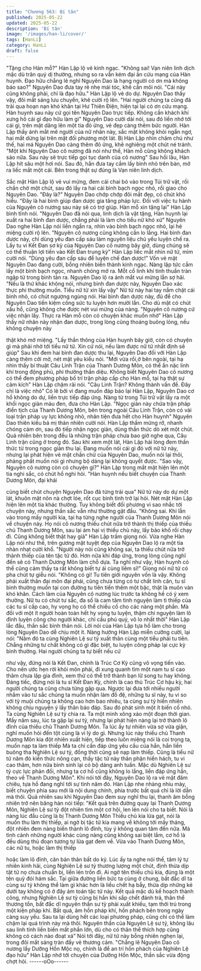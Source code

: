 ```yaml
---
title: "Chương 563: Bí tân"
published: 2025-05-22
updated: 2025-05-22
description: 'Bí tân'
image: '/images/han-li/cover/'
tags: [HanLi]
category: HanLi
draft: false
---
```


"Tặng cho Hàn mỗ?" Hàn Lập lộ vẻ kinh ngạc.
"Không sai! Vạn niên linh dịch mặc dù trân quý dị thường, nhưng
so ra vẫn kém đại ân cứu mạng của Hàn huynh. Đạo hữu chẳng
lẽ nghĩ Nguyên Dao là hạng người có ơn mà không báo sao?"
Nguyên Dao đưa tay rẽ nhẹ mái tóc, khẽ cắn môi nói.
"Cái này cũng không phải, chỉ là đạo hữu." Hàn Lập lộ vẻ do dự.
Nguyên Dao thấy vậy, đôi mắt sáng lưu chuyển, khẽ cười rộ lên.
"Hai người chúng ta cũng đã trải qua hoạn nạn khó khăn tại Hư
Thiên Điện, hiện tại lại có ơn cứu mạng. Hàn huynh sau này cứ
gọi tên Nguyên Dao trực tiếp. Không cần khách khí xưng hô cái gì
đạo hữu làm gì" Nguyên Dao cười dài nói, sau đó liền nhớ tới cái
gì, trên mặt dâng lên một tia đỏ ửng, vẻ đẹp càng thêm bức
người.
Hàn Lập thấy ánh mắt mê người của nữ nhân này, sắc mặt không
khỏi ngẩn ngơ, hai mắt dừng lại trên mặt đối phương một lát.
Bị Hàn Lập nhìn chăm chú như thế, hai má Nguyên Dao càng
thêm đỏ ửng, khẽ nghiêng một chút né tránh.
"Một khi Nguyên Dao cô nương đã nói như thế, Hàn mỗ cũng
không khách sáo nữa. Sau này sẽ trực tiếp gọi tục danh của cô
nương" Sau hồi lâu, Hàn Lập hít sâu một hơi nói.
Sau đó, hắn đưa tay cầm lấy bình nhỏ trên bàn, mở ra liếc mắt
một cái.
Bên trong thật sự đúng là Vạn niên linh dịch.

Sắc mặt Hàn Lập lộ vẻ vui mừng, đem cái chai bỏ vào trong Túi
trữ vật, rồi chần chờ một chút, sau đó lấy ra hai cái bình bạch
ngọc nhỏ, rồi giao cho Nguyên Dao.
"Đây là?" Nguyên Dao chớp chớp đôi mắt đẹp, có chút khó hiểu.
"Đây là hai bình giúp đan dược gia tăng pháp lực. Đối với việc tu
hành của Nguyên cô nương sau này sẽ có trợ giúp. Hàn mỗ xin
tặng lại" Hàn Lập bình tĩnh nói.
"Nguyên Dao đã nói qua, linh dịch là vật tặng, Hàn huynh lại xuất
ra hai bình đan dược, chẳng phải là làm cho tiểu nữ khó xử"
Nguyên Dao nghe Hàn Lập nói liền ngẩn ra, nhìn vào bình bạch
ngọc nhỏ, lại hé miệng cười rộ lên.
"Nguyên cô nương cũng không cần lo lắng. Hai bình đan dược
này, chỉ dùng yêu đan cấp sáu làm nguyên liệu chủ yếu luyện chế
ra. Lấy tu vi Kết Đan sơ kỳ của Nguyên Dao cô nương bây giờ,
dùng chúng sẽ có thể thuận lợi tiến vào Kết Đan trung kỳ" Hàn
Lập liếc mắt nhìn nữ tử, mỉm cười nói.
"Dùng yêu đan cấp sáu để luyện chế đan dược!" Vốn vẻ mặt
Nguyên Dao đang cười, bỗng nhiên biến thành kinh ngạc.
Nàng lập tức cầm lấy một bình bạch ngọc, nhanh chóng mở ra.
Mỗt cổ linh khí tinh thuần tràn ngập từ trong bình tản ra. Nguyên
Dao lộ ra ánh mắt vui mừng lẫn sợ hãi.
"Nếu là thứ khác không nói, nhưng bình đan dược này, Nguyên
Dao xác thực phi thường muốn. Tiểu nữ tử xin lấy vậy" Nữ tử này
hai tay nắm chặt cái bình nhỏ, có chút ngượng ngùng nói.
Hai bình đan dược này, đủ để cho Nguyên Dao tiến kiệm công
sức tu luyện hơn mười lần. Cho dù mặt có chút xấu hổ, cũng
không che được nét vui mừng của nàng.
"Nguyên cô nương cứ việc nhận lấy. Thực ra Hàn mỗ còn có
chuyện khác muốn nhờ" Hàn Lập thấy nữ nhân này nhận đan
dược, trong lòng cũng thoáng buông lỏng, nếu không chuyện này

thật khó mở miệng.
"Lấy thần thông của Hàn huynh bây giờ, còn có chuyện gì mà
phải nhờ tới tiểu nữ tử. Xin cứ nói, nếu làm được nữ tử nhất định
sẽ giúp" Sau khi đem hai bình đan dược thu lại, Nguyên Dao đối
với Hàn Lập càng thêm cởi mở, nét mặt yêu kiều nói.
"Mới vừa rồi,ở bên ngoài, tại hạ nhìn thấy bí thuật Câu Linh Trận
của Thanh Dương Môn, có thể ẩn nặc linh khí trong động phủ, phi
thường thần diệu. Không biết Nguyên Dao cô nương có thể đem
phương pháp bố trí trận pháp cấp cho Hàn mỗ, tại hạ thật sự cảm
kích" Hàn Lập chậm rãi nói.
"Câu Linh Trận? Không thành vấn đề. Đây chỉ là việc nhỏ" Có lẽ
bởi vì đang muốn đáp báo lại Hàn Lập, Nguyên Dao cơ hồ không
do dự, liền trực tiếp đáp ứng.
Nàng từ trong Túi trữ vật lấy ra một khối ngọc giản màu đen, đưa
cho Hàn Lập.
"Ngọc giản này chứa trận pháp điển tịch của Thanh Dương Môn,
bên trong ngoài Câu Linh Trận, còn có vài loại trận pháp uy lực
không nhỏ, nhân tiện đưa hết cho Hàn huynh" Nguyên Dao thiên
kiều bá mị thản nhiên cười nói.
Hàn Lập thầm mừng rỡ, nhanh chóng cám ơn, sau đó tiếp nhận
ngọc giản, dùng thần thức dò xét một chút.
Quả nhiên bên trong đều là những trận pháp chưa bao giờ nghe
qua, Câu Linh trận cũng ở trong đó.
Sau khi xem một lát, Hàn Lập hài lòng đem thần thức từ trong
ngọc giản thu lại. Đang muốn nói cái gì đó với nữ tử này, nhưng
lại phát hiện vẻ mặt chần chừ của Nguyên Dao, muốn nói lại thôi,
phảng phất muốn nói gì nhưng bộ dáng lại không quyết được.
"Sao vậy, Nguyên cô nương còn có chuyện gì?" Hàn Lập trong
mắt mặt hiện lên một tia nghi sắc, có chút hồ nghi hỏi.
"Hàn huynh nếu biết chuyện của Thanh Dương Môn, đại khái

cũng biết chút chuyện Nguyên Dao đã từng trải qua" Nữ tử này
do dự một lát, khuôn mặt nõn nà chợt lóe, rốt cục bình tỉnh trở lại
hỏi.
Nét mặt Hàn Lập hiện lên một tia khác thường. Tuy không biết đối
phương vì sao nhắc tới chuyện này, nhưng thần sắc vẫn như
thường gật đầu.
"Không sai. Khi lẫn vào trong mấy người kia, tại hạ từng nghe
người của Thanh Dương Môn nói về chuyện này. Họ nói cô nương
thiếu chút nữa trở thành thị thiếp của thiếu chủ Thanh Dương
Môn, sau lại ám hại vị thiếu chủ này, lấy bảo khố rồi chạy đi. Cũng
không biết thật hay giả" Hàn Lập trầm giọng nói.
Vừa nghe Hàn Lập nói như thế, trên gương mặt tuyệt đẹp của
Nguyên Dao lộ ra một tia nhàn nhạt cười khổ.
"Người này nói cũng không sai, ta thiếu chút nữa trở thành thiếp
của tên tặc tử đó. Hơn nữa khi đáp ứng, trong lòng cũng nghĩ đến
sẽ có Thanh Dương Môn làm chỗ dựa. Ta nghĩ như vậy, Hàn
huynh có thể cũng cảm thấy ta rất không biết tự ái cùng liêm sỉ!"
Giọng nói nữ tử có pha chút tự giễu nói.
"Không có gì! Tu tiên giới nguyên vốn là vậy. Không phải xuất
thân đại môn đại phái, cũng chưa từng có tư chất linh căn, tu sĩ
bình thường muốn tại con đường tu tiên tiến thêm một bậc, thật là
muôn vàn khó khăn. Cách làm của Nguyên cô nương lúc trước ta
không hề có ý xem thường. Nữ tu có chút tư sắc, đa số là cam
tâm tình nguyện làm tì thiếp của các tu sĩ cấp cao, hy vọng họ có
thể chiếu cố cho các nàng một phần. Mà đối với một ít người hoàn
toàn hết hy vọng tu luyện, thậm chí nguyện làm lô đỉnh luyện công
cho người khác, chỉ cầu phú quý, vô lo nhất thời" Hàn Lập lắc
đầu, thần sắc bình thản nói.
Lời nói của Hàn Lập tựa hồ làm cho trong lòng Nguyên Dao dễ
chịu một ít. Nàng hướng Hàn Lập miễn cưỡng cười, lại nói:
"Năm đó ta cùng Nghiên Lệ sư tỷ xuất thân cùng một tiểu phái tu
tiên. Chẳng những tư chất không có gì đặc biệt, tu luyện công
pháp lại cực kỳ bình thường. Hai người chúng ta tự biết nếu cứ

như vậy, đừng nói là Kết Đan, chính là Trúc Cơ Kỳ cũng vô vọng
tiến vào. Cho nên ước hẹn rời khỏi môn phái, đi xung quanh tìm
một nam tu sĩ cao thâm chưa lập gia đình, xem thử có thể trở
thành bạn lữ song tu hay không. Đáng tiếc, đừng nói là tu sĩ Kết
Đan Kỳ, chính là cao thủ Trúc Cơ hậu kỳ, hai người chúng ta cũng
chưa từng gặp qua. Ngược lại đưa tới nhiều người nhắm vào tư
sắc chúng ta muốn nhận làm đồ đệ, những tu sĩ này, tu vi so với tỷ
muội chúng ta không cao hơn bao nhiêu, ta cùng sư tỷ hiển nhiên
không chịu nguyện ý lấy thân báo đáp. Sau đó phát sinh một ít
biến cố nhỏ. Ta cùng Nghiên Lệ sư tỷ chia ra. Ta một mình xông
xáo một đoạn thời gian. Mấy năm sau, lúc ta gặp lại sư tỷ, nhưng
lại phát hiện nàng lại trở thành lô đỉnh của thiếu chủ Thanh Dương
Môn. Ta lúc ấy tự nhiên vừa sợ vừa giận, nghĩ muốn hỏi đến tột
cùng là vì lý do gì. Nhưng lúc này thiếu chủ Thanh Dương Môn
kia đột nhiên xuất hiện, tiếp theo luôn miệng nói là coi trọng ta,
muốn nạp ta làm thiếp Mà ta chỉ cần đáp ứng yêu cầu của hắn,
hắn liền buông tha Nghiên Lệ sư tỷ, đồng thời cũng sẽ nạp làm
thiếp. Cũng là tiểu nữ tử năm đó kiến thức nông cạn, thấy tặc tử
này thân phận hiển hách, tu vi cao thâm, hơn nữa bình sinh lại có
bộ dáng anh tuấn. Mặc dù Nghiên Lệ sư tỷ cực lực phản đối,
nhưng ta cơ hồ cũng không lo lắng, liền đáp ứng hắn, theo về
Thanh Dương Môn".
Khi nói tới đây, Nguyên Dao lộ ra vẻ mặt đăm chiêu, tựa hồ đang
nghĩ tới sự tình năm đó.
Hàn Lập nhe nhàng nhíu mày, biết chuyện phía sau mới là nội
dung chính, phía trước bất quá chỉ là lời dẫn mà thôi.
Quả nhiên sau khi Nguyên Dao đem suy nghĩ thu lại, thanh âm
bỗng nhiên trở nên băng hàn nói tiếp:
"Kết quả trên đường quay lại Thanh Dương Môn, Nghiên Lệ sư tỷ
đột nhiên tìm một cơ hội, len lén nói cho ta biết. Nói là nàng lúc
đầu cũng là bị Thanh Dương Môn Thiếu chủ kia lừa gạt, nói là
muốn thu làm thị thiếp, ai ngờ bị tặc tử kia mang về không tới mấy
tháng, đột nhiên đem nàng biến thành lô đỉnh, tùy ý không quan
tâm đến nữa. Mà tình cảnh những người khác cùng nàng cũng
không sai biệt lắm, cơ hồ là đều dùng thủ đoạn tương tự lừa gạt
đem về. Vừa vào Thanh Dương Môn, các nữ tu, hoặc làm thị thiếp

hoặc làm lô đỉnh, căn bản thân bất do kỷ. Lúc ấy ta nghe nói thế,
tâm lý tự nhiên kinh hãi, cùng Nghiên Lệ sư tỷ thương lượng một
chút, định thừa dịp tặt tử nọ chưa chuẩn bị, liền lén trốn đi. Ai ngờ
tên thiếu chủ kia, đúng là một tên quỷ đói hám sắc. Tại giữa
đường liền bức ta cùng ở chung, bất đắc dĩ ta cùng sư tỷ không
thể làm gì khác hơn là liều chết hạ bẫy, thừa dịp những kẻ dưới
tay không có ở đây ám toán tặc tử này. Kết quả mặc dù kế hoạch
thành công, nhưng Nghiên Lệ sư tỷ cũng bị hắn khi sắp chết đánh
trả, thân thể thương tổn, bất đắc dĩ nguyên thần sư tỷ phải xuất
khiếu, tạm thời trú trong một kiện pháp khí. Bất quá, âm hồn pháp
khí, hồn phách bên trong ngày càng suy yếu. Sau ta lại dùng hết
các loại phương pháp, cũng chỉ có thể làm chậm lại quá trình này
mà thôi. Nguyên thần của Nguyên Lệ sư tỷ, không lâu sau linh
tính liền biến mất phần lớn, dù cho có thân thể thích hợp cũng
không có cách nào đoạt xá" Nói tới đây, nữ tử này bỗng nhiên
nghẹn lại, trong đôi mắt sáng tràn đầy vẻ thương cảm.
"Chẳng lẽ Nguyên Dao cô nương lấy Dưỡng Hồn Mộc nọ, chính là
để an trí hồn phách của Nghiên Lệ đạo hữu" Hàn Lập nhớ tới
chuyện của Dưỡng Hồn Mộc, thần sắc vừa động chợt hỏi.
------oOo------
